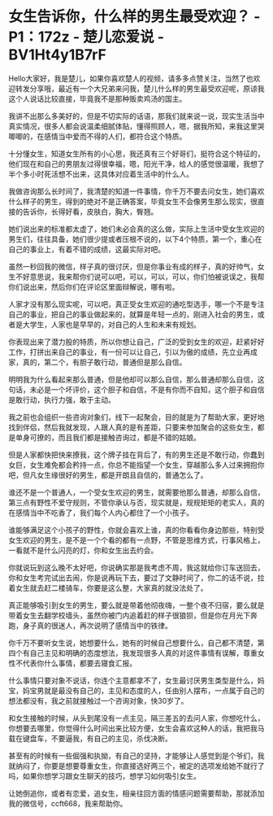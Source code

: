 # 女生告诉你，什么样的男生最受欢迎？ - P1：172z - 楚儿恋爱说 - BV1Ht4y1B7rF

Hello大家好，我是楚儿，如果你喜欢楚人的视频，请多多点赞关注，当然了也欢迎转发分享哦，最近有一个大兄弟来问我，楚儿什么样的男生最受欢迎呢，原谅我这个人说话比较直接，毕竟我不是那种贩卖鸡汤的国主。

我讲不出那么多美好的，但是不切实际的话语，那我们就来说一说，现实生活当中真实情况，很多人都会说温柔细腻体贴，懂得照顾人，嗯，据我所知，来我这里哭唧唧的，在感情当中爱而不得的人们，都符合这个特质。

十分懂女生，知道女生所有的小心思，我还真有三个好哥们，挺符合这个特征的，他们现在和自己的男朋友过得很幸福，嗯，阳光干净，给人的感觉很温暖，我想了半个多小时死活想不出来，这具体对应着生活中的什么人。

我做咨询那么长时间了，我清楚的知道一件事情，你千万不要去问女生，她们喜欢什么样子的男生，得到的绝对不是正确答案，毕竟女生不会像男生那么现实，很直接的告诉你，长得好看，皮肤白，胸大，臀翘。

她们说出来的标准都太虚了，她们未必会真的这么做，实际上生活中受女生欢迎的男生们，往往具备，她们很少提或者压根不说的，以下4个特质，第一个，重心在自己的事业上，有着不错的成绩，这最实际对吧。

虽然一秒回我的微信，样子真的很讨厌，但是你事业有成的样子，真的好帅气，女生不好意思说，我来帮你们说可以吧，可以，可以，可以，你们怕被说误之，我帮你们说出来，然后你们在评论区里面辩解说，哪有啦。

人家才没有那么现实呢，可以吧，真正受女生欢迎的通吃型选手，哪一个不是专注自己的事业，把自己的事业做起来的，就算是年轻一点的，刚进入社会的男生，或者是大学生，人家也是早早的，对自己的人生和未来有规划。

你表现出来了潜力股的特质，所以你想让自己，广泛的受到女生的欢迎，赶紧好好工作，打拼出来自己的事业，有一份可以让自己，引以为傲的成绩，先立业再成家，真的，第二个，有胆子敢行动，普通但是那么自信。

明明我为什么看起来那么普通，但是他却可以那么自信，那么普通却那么自信，这句话，未必是一个坏评价，这个胆子和自信，不是有你而不自知，这个胆子和自信是敢行动，执行力强，敢于主动。

我之前也会组织一些咨询对象们，线下一起聚会，目的就是为了帮助大家，更好地找到伴侣，然后我就发现，人跟人真的是有差距，只要来参加聚会的这些女生，都是单身可撩的，而且我们都是接触咨询过，都是不错的姑娘。

但是人家都快把快来撩我，这个牌子挂在背后了，有的男生还是不敢行动，你蠢到女巨，女生难免都会矜持一点，你总不能指望一个女生，穿越那么多人过来拥抱你吧，但凡女生缘很好的男生，都是开朗且自信的，普通怎么了。

谁还不是一个普通人，一个受女生欢迎的男生，就需要他那么普通，却那么自信，第三点有野性不爱守规则，不管你承认与否，现实就是，规规矩矩的老实人，真的在感情当中不吃香了，我们每个人内心都住了一个小孩子。

谁能够满足这个小孩子的野性，你就会喜欢上谁，真的你看看你身边那些，特别受女生欢迎的男生，是不是一个个看的都有一点野，不管是思维方式，行事风格上，一看就不是什么闪亮的灯，你和女生出去约会。

你就说玩到这么晚不太好吧，你说确实那是我考虑不周，我这就给你订车送回去，你和女生考完试出去闹，你是说再玩下去，要过了文静时间了，你二的话不说，拉着女生就去赶二楼骑车，你要是这么整，大家真的就没法处了。

真正能够吸引到女生的男生，要么就是带着他彻夜嗨，一整个夜不归宿，要么就是带着女生去翻学校墙头，虽然你被门内追着赶的样子很狼狈，但是你在月光下奔跑，身子真的很迷人，再次说明了感情当中的铁律。

你千万不要听女生说，她想要什么，她有的时候自己想要什么，自己都不清楚，第四个有自己主见和明确的态度想法，我发现很多人真的对这件事情有误解，尊重女性不代表你什么事情，都要去寝食汇报。

什么事情只要对象不说话，你连个主意都拿不了，女生最讨厌男生类型是什么，妈宝，妈宝男就是最没有自己的，主见和态度的人，任由别人摆布，一点属于自己的想法都没有，我之前就接触过一个咨询对象，快30岁了。

和女生接触的时候，从头到尾没有一点主见，隔三差五的去问人家，你想吃什么，你想要去哪里，你觉得什么时间出来比较方便，女生会喜欢这种人的话，我把我马载在键盘车，不要逼我，有自己的主见，杀伐决断。

甚至有的时候有一些倔强和执拗，有自己的坚持，才能够让人感觉到是个爷们，我就纳闷了，你要是想要尊重女生，你直接选好两三个，被定的选项发给她不就行了吗，如果你想学习跟女生聊天的技巧，想学习如何吸引女生。

让她倒追你，或者有恋爱，追女生，相亲往回方面的情感问题需要帮助，那就添加我的微信号，ccft668，我来帮助你。